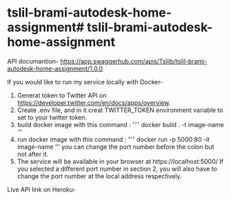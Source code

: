 # tslil-brami-autodesk-home-assignment# tslil-brami-autodesk-home-assignment



API documantion-
https://app.swaggerhub.com/apis/Tslilb/tslil-brami-autodesk-home-assignment/1.0.0

If you would like to run my service locally with Docker- 

1. Generat token to Twitter API on https://developer.twitter.com/en/docs/apps/overview.
2. Create .env file, and in it creat TWITTER_TOKEN environment variable to set to your twitter token.
3. build docker image with this command : ׳׳׳ docker build . -t image-name ‘’’
4. run docker image with this command : ׳׳׳ docker run -p 5000:80 -it image-name ‘’’
   you can change the port number before the colon but not after it.
5. The service will be available in your browser at https://localhost:5000/
  If you selected a different port number in section 2, you will also have to change the port number at the local address respectively.

Live API link on Heroku-

